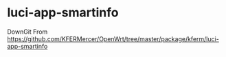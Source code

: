 # luci-app-smartinfo
DownGit From https://github.com/KFERMercer/OpenWrt/tree/master/package/kferm/luci-app-smartinfo
